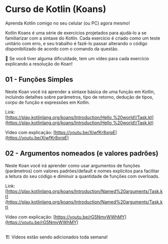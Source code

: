 # Curso de Kotlin (Koans)

Aprenda Kotlin comigo no seu celular (ou PC) agora mesmo!

Kotlin Koans é uma série de exercícios projetados para ajudá-lo a se familiarizar com a sintaxe do Kotlin. Cada exercício é criado como um teste unitário com erro, e seu trabalho é fazê-lo passar alterando o código disponibilizado de acordo com o comando da questão.

💜 Se você tiver alguma dificuldade, tem um vídeo para cada exercício explicando a resolução do Koan!

## 01 - Funções Simples
Neste Koan você irá aprender a sintaxe básica de uma função em Kotlin, incluindo detalhes sobre parâmetros, tipo de retorno, dedução de tipos, corpo de função e expressões em Kotlin.

Link: [https://play.kotlinlang.org/koans/Introduction/Hello,%20world!/Task.kt](https://play.kotlinlang.org/koans/Introduction/Hello,%20world!/Task.kt)

Vídeo com explicação: [https://youtu.be/XiwfKr8xrqE](https://youtu.be/XiwfKr8xrqE)

## 02 - Argumentos nomeados (e valores padrões)
Neste Koan você irá aprender como usar argumentos de funções (parâmetros) com valores padrões/default e nomes explícitos para facilitar a leitura do seu código e diminuir a quantidade de funções com overloads.

Link: [https://play.kotlinlang.org/koans/Introduction/Named%20arguments/Task.kt](https://play.kotlinlang.org/koans/Introduction/Named%20arguments/Task.kt)

Vídeo com explicação: [https://youtu.be/rG5NmyWWhMY](https://youtu.be/rG5NmyWWhMY)

 ##    
 
🏗️ Vídeos estão sendo adicionados toda semana! 
